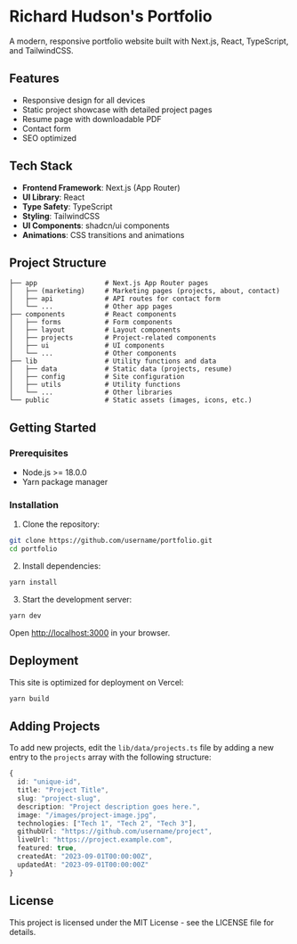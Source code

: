 # Richard Hudson's Portfolio

A modern, responsive portfolio website built with Next.js, React, TypeScript, and TailwindCSS.

## Features

- Responsive design for all devices
- Static project showcase with detailed project pages
- Resume page with downloadable PDF
- Contact form
- SEO optimized

## Tech Stack

- **Frontend Framework**: Next.js (App Router)
- **UI Library**: React
- **Type Safety**: TypeScript
- **Styling**: TailwindCSS
- **UI Components**: shadcn/ui components
- **Animations**: CSS transitions and animations

## Project Structure

```
├── app                 # Next.js App Router pages
│   ├── (marketing)     # Marketing pages (projects, about, contact)
│   ├── api             # API routes for contact form
│   └── ...             # Other app pages
├── components          # React components
│   ├── forms           # Form components
│   ├── layout          # Layout components
│   ├── projects        # Project-related components
│   ├── ui              # UI components
│   └── ...             # Other components
├── lib                 # Utility functions and data
│   ├── data            # Static data (projects, resume)
│   ├── config          # Site configuration
│   ├── utils           # Utility functions
│   └── ...             # Other libraries
└── public              # Static assets (images, icons, etc.)
```

## Getting Started

### Prerequisites

- Node.js >= 18.0.0
- Yarn package manager

### Installation

1. Clone the repository:

```bash
git clone https://github.com/username/portfolio.git
cd portfolio
```

2. Install dependencies:

```bash
yarn install
```

3. Start the development server:

```bash
yarn dev
```

Open [http://localhost:3000](http://localhost:3000) in your browser.

## Deployment

This site is optimized for deployment on Vercel:

```bash
yarn build
```

## Adding Projects

To add new projects, edit the `lib/data/projects.ts` file by adding a new entry to the `projects` array with the following structure:

```typescript
{
  id: "unique-id",
  title: "Project Title",
  slug: "project-slug",
  description: "Project description goes here.",
  image: "/images/project-image.jpg",
  technologies: ["Tech 1", "Tech 2", "Tech 3"],
  githubUrl: "https://github.com/username/project",
  liveUrl: "https://project.example.com",
  featured: true,
  createdAt: "2023-09-01T00:00:00Z",
  updatedAt: "2023-09-01T00:00:00Z"
}
```

## License

This project is licensed under the MIT License - see the LICENSE file for details.
